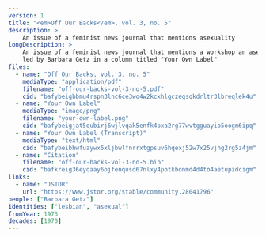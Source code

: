 ```yaml
---
version: 1
title: "<em>Off Our Backs</em>, vol. 3, no. 5"
description: >
    An issue of a feminist news journal that mentions asexuality
longDescription: >
    An issue of a feminist news journal that mentions a workshop an asexuality
    led by Barbara Getz in a column titled "Your Own Label"
files:
  - name: "Off Our Backs, vol. 3, no. 5"
    mediaType: "application/pdf"
    filename: "off-our-backs-vol-3-no-5.pdf"
    cid: "bafybeigbbmu4rspn3lnc6ce3wo4w2kcxhlgczegsqkdrltr3lbreqlek4u"
  - name: "Your Own Label"
    mediaType: "image/png"
    filename: "your-own-label.png"
    cid: "bafybeigjat5oubirj6wjlvqak5enfk4pxa2rg77wvtgguayio5oogm6ipq"
  - name: "Your Own Label (Transcript)"
    mediaType: "text/html"
    cid: "bafybeibhwfuaywx5xljbwlfnrrxtgpsuv6hqexj52w7x25vjhg2rg5z4jm"
  - name: "Citation"
    filename: "off-our-backs-vol-3-no-5.bib"
    cid: "bafkreig36eyqaay6ojfenqusd67nlxy4potkbonmd4d4to4aetupzdcigm"
links:
  - name: "JSTOR"
    url: "https://www.jstor.org/stable/community.28041796"
people: ["Barbara Getz"]
identities: ["lesbian", "asexual"]
fromYear: 1973
decades: [1970]
---
```


